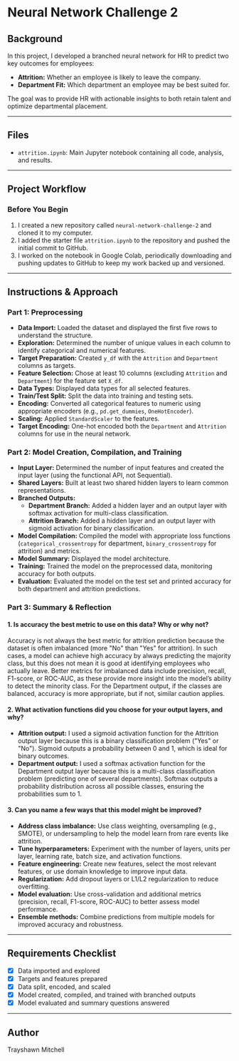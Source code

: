 # Neural Network Challenge 2

## Background

In this project, I developed a branched neural network for HR to predict two key outcomes for employees:
- **Attrition:** Whether an employee is likely to leave the company.
- **Department Fit:** Which department an employee may be best suited for.

The goal was to provide HR with actionable insights to both retain talent and optimize departmental placement.

---

## Files

- `attrition.ipynb`: Main Jupyter notebook containing all code, analysis, and results.

---

## Project Workflow

### Before You Begin

1. I created a new repository called `neural-network-challenge-2` and cloned it to my computer.
2. I added the starter file `attrition.ipynb` to the repository and pushed the initial commit to GitHub.
3. I worked on the notebook in Google Colab, periodically downloading and pushing updates to GitHub to keep my work backed up and versioned.

---

## Instructions & Approach

### Part 1: Preprocessing

- **Data Import:** Loaded the dataset and displayed the first five rows to understand the structure.
- **Exploration:** Determined the number of unique values in each column to identify categorical and numerical features.
- **Target Preparation:** Created `y_df` with the `Attrition` and `Department` columns as targets.
- **Feature Selection:** Chose at least 10 columns (excluding `Attrition` and `Department`) for the feature set `X_df`.
- **Data Types:** Displayed data types for all selected features.
- **Train/Test Split:** Split the data into training and testing sets.
- **Encoding:** Converted all categorical features to numeric using appropriate encoders (e.g., `pd.get_dummies`, `OneHotEncoder`).
- **Scaling:** Applied `StandardScaler` to the features.
- **Target Encoding:** One-hot encoded both the `Department` and `Attrition` columns for use in the neural network.

### Part 2: Model Creation, Compilation, and Training

- **Input Layer:** Determined the number of input features and created the input layer (using the functional API, not Sequential).
- **Shared Layers:** Built at least two shared hidden layers to learn common representations.
- **Branched Outputs:**
  - **Department Branch:** Added a hidden layer and an output layer with softmax activation for multi-class classification.
  - **Attrition Branch:** Added a hidden layer and an output layer with sigmoid activation for binary classification.
- **Model Compilation:** Compiled the model with appropriate loss functions (`categorical_crossentropy` for department, `binary_crossentropy` for attrition) and metrics.
- **Model Summary:** Displayed the model architecture.
- **Training:** Trained the model on the preprocessed data, monitoring accuracy for both outputs.
- **Evaluation:** Evaluated the model on the test set and printed accuracy for both department and attrition predictions.

### Part 3: Summary & Reflection

#### 1. Is accuracy the best metric to use on this data? Why or why not?

Accuracy is not always the best metric for attrition prediction because the dataset is often imbalanced (more "No" than "Yes" for attrition). In such cases, a model can achieve high accuracy by always predicting the majority class, but this does not mean it is good at identifying employees who actually leave. Better metrics for imbalanced data include precision, recall, F1-score, or ROC-AUC, as these provide more insight into the model’s ability to detect the minority class. For the Department output, if the classes are balanced, accuracy is more appropriate, but if not, similar caution applies.

#### 2. What activation functions did you choose for your output layers, and why?

- **Attrition output:** I used a sigmoid activation function for the Attrition output layer because this is a binary classification problem ("Yes" or "No"). Sigmoid outputs a probability between 0 and 1, which is ideal for binary outcomes.
- **Department output:** I used a softmax activation function for the Department output layer because this is a multi-class classification problem (predicting one of several departments). Softmax outputs a probability distribution across all possible classes, ensuring the probabilities sum to 1.

#### 3. Can you name a few ways that this model might be improved?

- **Address class imbalance:** Use class weighting, oversampling (e.g., SMOTE), or undersampling to help the model learn from rare events like attrition.
- **Tune hyperparameters:** Experiment with the number of layers, units per layer, learning rate, batch size, and activation functions.
- **Feature engineering:** Create new features, select the most relevant features, or use domain knowledge to improve input data.
- **Regularization:** Add dropout layers or L1/L2 regularization to reduce overfitting.
- **Model evaluation:** Use cross-validation and additional metrics (precision, recall, F1-score, ROC-AUC) to better assess model performance.
- **Ensemble methods:** Combine predictions from multiple models for improved accuracy and robustness.

---

## Requirements Checklist

- [x] Data imported and explored
- [x] Targets and features prepared
- [x] Data split, encoded, and scaled
- [x] Model created, compiled, and trained with branched outputs
- [x] Model evaluated and summary questions answered

---

## Author

Trayshawn Mitchell

